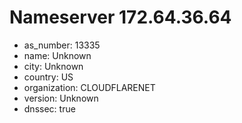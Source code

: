 # Nameserver 172.64.36.64

* as_number: 13335
* name: Unknown
* city: Unknown
* country: US
* organization: CLOUDFLARENET
* version: Unknown
* dnssec: true
